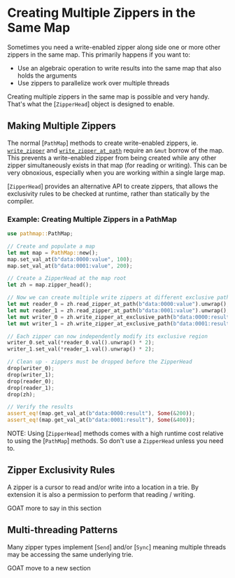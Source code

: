# Creating Multiple Zippers in the Same Map
Sometimes you need a write-enabled zipper along side one or more other zippers in the same map.  This primarily happens if you want to:

* Use an algebraic operation to write results into the same map that also holds the arguments
* Use zippers to parallelize work over multiple threads

Creating multiple zippers in the same map is possible and very handy.  That's what the [`ZipperHead`] object is designed to enable.

## Making Multiple Zippers
The normal [`PathMap`] methods to create write-enabled zippers, ie. [`write_zipper`](PathMap::write_zipper) and [`write_zipper_at_path`](PathMap::write_zipper_at_path) require an `&mut` borrow of the map.  This prevents a write-enabled zipper from being created while any other zipper simultaneously exists in that map (for reading or writing).  This can be very obnoxious, especially when you are working within a single large map.

[`ZipperHead`] provides an alternative API to create zippers, that allows the exclusivity rules to be checked at runtime, rather than statically by the compiler.

### Example: Creating Multiple Zippers in a PathMap

```rust
use pathmap::PathMap;

// Create and populate a map
let mut map = PathMap::new();
map.set_val_at(b"data:0000:value", 100);
map.set_val_at(b"data:0001:value", 200);

// Create a ZipperHead at the map root
let zh = map.zipper_head();

// Now we can create multiple write zippers at different exclusive paths
let mut reader_0 = zh.read_zipper_at_path(b"data:0000:value").unwrap();
let mut reader_1 = zh.read_zipper_at_path(b"data:0001:value").unwrap();
let mut writer_0 = zh.write_zipper_at_exclusive_path(b"data:0000:result").unwrap();
let mut writer_1 = zh.write_zipper_at_exclusive_path(b"data:0001:result").unwrap();

// Each zipper can now independently modify its exclusive region
writer_0.set_val(*reader_0.val().unwrap() * 2);
writer_1.set_val(*reader_1.val().unwrap() * 2);

// Clean up - zippers must be dropped before the ZipperHead
drop(writer_0);
drop(writer_1);
drop(reader_0);
drop(reader_1);
drop(zh);

// Verify the results
assert_eq!(map.get_val_at(b"data:0000:result"), Some(&200));
assert_eq!(map.get_val_at(b"data:0001:result"), Some(&400));
```

NOTE: Using [`ZipperHead`] methods comes with a high runtime cost relative to using the [`PathMap`] methods.  So don't use a `ZipperHead` unless you need to.

## Zipper Exclusivity Rules


A zipper is a cursor to read and/or write into a location in a trie.  By extension it is also a permission to perform that reading / writing.  

GOAT more to say in this section

## Multi-threading Patterns

Many zipper types implement [`Send`] and/or [`Sync`] meaning multiple threads may be accessing the same underlying trie.

GOAT move to a new section